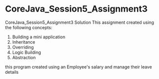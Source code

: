 # CoreJava_Session5_Assignment3
CoreJava_Session5_Assignment3 Solution
This assignment created using the following concepts:
1. Building a mini application
2. Inheritance
3. Overriding
4. Logic Building
5. Abstraction

this program created using an Employee's salary and manage their leave details
